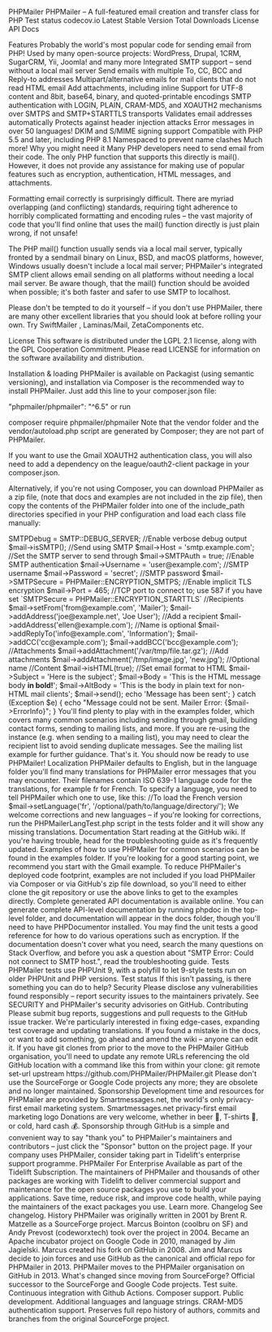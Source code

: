 PHPMailer
PHPMailer – A full-featured email creation and transfer class for PHP
Test status codecov.io Latest Stable Version Total Downloads License API Docs

Features
Probably the world's most popular code for sending email from PHP!
Used by many open-source projects: WordPress, Drupal, 1CRM, SugarCRM, Yii, Joomla! and many more
Integrated SMTP support – send without a local mail server
Send emails with multiple To, CC, BCC and Reply-to addresses
Multipart/alternative emails for mail clients that do not read HTML email
Add attachments, including inline
Support for UTF-8 content and 8bit, base64, binary, and quoted-printable encodings
SMTP authentication with LOGIN, PLAIN, CRAM-MD5, and XOAUTH2 mechanisms over SMTPS and SMTP+STARTTLS transports
Validates email addresses automatically
Protects against header injection attacks
Error messages in over 50 languages!
DKIM and S/MIME signing support
Compatible with PHP 5.5 and later, including PHP 8.1
Namespaced to prevent name clashes
Much more!
Why you might need it
Many PHP developers need to send email from their code. The only PHP function that supports this directly is mail(). However, it does not provide any assistance for making use of popular features such as encryption, authentication, HTML messages, and attachments.

Formatting email correctly is surprisingly difficult. There are myriad overlapping (and conflicting) standards, requiring tight adherence to horribly complicated formatting and encoding rules – the vast majority of code that you'll find online that uses the mail() function directly is just plain wrong, if not unsafe!

The PHP mail() function usually sends via a local mail server, typically fronted by a sendmail binary on Linux, BSD, and macOS platforms, however, Windows usually doesn't include a local mail server; PHPMailer's integrated SMTP client allows email sending on all platforms without needing a local mail server. Be aware though, that the mail() function should be avoided when possible; it's both faster and safer to use SMTP to localhost.

Please don't be tempted to do it yourself – if you don't use PHPMailer, there are many other excellent libraries that you should look at before rolling your own. Try SwiftMailer , Laminas/Mail, ZetaComponents etc.

License
This software is distributed under the LGPL 2.1 license, along with the GPL Cooperation Commitment. Please read LICENSE for information on the software availability and distribution.

Installation & loading
PHPMailer is available on Packagist (using semantic versioning), and installation via Composer is the recommended way to install PHPMailer. Just add this line to your composer.json file:

"phpmailer/phpmailer": "^6.5"
or run

composer require phpmailer/phpmailer
Note that the vendor folder and the vendor/autoload.php script are generated by Composer; they are not part of PHPMailer.

If you want to use the Gmail XOAUTH2 authentication class, you will also need to add a dependency on the league/oauth2-client package in your composer.json.

Alternatively, if you're not using Composer, you can download PHPMailer as a zip file, (note that docs and examples are not included in the zip file), then copy the contents of the PHPMailer folder into one of the include_path directories specified in your PHP configuration and load each class file manually:

<?php
use PHPMailer\PHPMailer\PHPMailer;
use PHPMailer\PHPMailer\Exception;

require 'path/to/PHPMailer/src/Exception.php';
require 'path/to/PHPMailer/src/PHPMailer.php';
require 'path/to/PHPMailer/src/SMTP.php';
If you're not using the SMTP class explicitly (you're probably not), you don't need a use line for the SMTP class. Even if you're not using exceptions, you do still need to load the Exception class as it is used internally.

Legacy versions
PHPMailer 5.2 (which is compatible with PHP 5.0 — 7.0) is no longer supported, even for security updates. You will find the latest version of 5.2 in the 5.2-stable branch. If you're using PHP 5.5 or later (which you should be), switch to the 6.x releases.

Upgrading from 5.2
The biggest changes are that source files are now in the src/ folder, and PHPMailer now declares the namespace PHPMailer\PHPMailer. This has several important effects – read the upgrade guide for more details.

Minimal installation
While installing the entire package manually or with Composer is simple, convenient, and reliable, you may want to include only vital files in your project. At the very least you will need src/PHPMailer.php. If you're using SMTP, you'll need src/SMTP.php, and if you're using POP-before SMTP (very unlikely!), you'll need src/POP3.php. You can skip the language folder if you're not showing errors to users and can make do with English-only errors. If you're using XOAUTH2 you will need src/OAuth.php as well as the Composer dependencies for the services you wish to authenticate with. Really, it's much easier to use Composer!

A Simple Example
<?php
//Import PHPMailer classes into the global namespace
//These must be at the top of your script, not inside a function
use PHPMailer\PHPMailer\PHPMailer;
use PHPMailer\PHPMailer\SMTP;
use PHPMailer\PHPMailer\Exception;

//Load Composer's autoloader
require 'vendor/autoload.php';

//Create an instance; passing `true` enables exceptions
$mail = new PHPMailer(true);

try {
    //Server settings
    $mail->SMTPDebug = SMTP::DEBUG_SERVER;                      //Enable verbose debug output
    $mail->isSMTP();                                            //Send using SMTP
    $mail->Host       = 'smtp.example.com';                     //Set the SMTP server to send through
    $mail->SMTPAuth   = true;                                   //Enable SMTP authentication
    $mail->Username   = 'user@example.com';                     //SMTP username
    $mail->Password   = 'secret';                               //SMTP password
    $mail->SMTPSecure = PHPMailer::ENCRYPTION_SMTPS;            //Enable implicit TLS encryption
    $mail->Port       = 465;                                    //TCP port to connect to; use 587 if you have set `SMTPSecure = PHPMailer::ENCRYPTION_STARTTLS`

    //Recipients
    $mail->setFrom('from@example.com', 'Mailer');
    $mail->addAddress('joe@example.net', 'Joe User');     //Add a recipient
    $mail->addAddress('ellen@example.com');               //Name is optional
    $mail->addReplyTo('info@example.com', 'Information');
    $mail->addCC('cc@example.com');
    $mail->addBCC('bcc@example.com');

    //Attachments
    $mail->addAttachment('/var/tmp/file.tar.gz');         //Add attachments
    $mail->addAttachment('/tmp/image.jpg', 'new.jpg');    //Optional name

    //Content
    $mail->isHTML(true);                                  //Set email format to HTML
    $mail->Subject = 'Here is the subject';
    $mail->Body    = 'This is the HTML message body <b>in bold!</b>';
    $mail->AltBody = 'This is the body in plain text for non-HTML mail clients';

    $mail->send();
    echo 'Message has been sent';
} catch (Exception $e) {
    echo "Message could not be sent. Mailer Error: {$mail->ErrorInfo}";
}
You'll find plenty to play with in the examples folder, which covers many common scenarios including sending through gmail, building contact forms, sending to mailing lists, and more.

If you are re-using the instance (e.g. when sending to a mailing list), you may need to clear the recipient list to avoid sending duplicate messages. See the mailing list example for further guidance.

That's it. You should now be ready to use PHPMailer!

Localization
PHPMailer defaults to English, but in the language folder you'll find many translations for PHPMailer error messages that you may encounter. Their filenames contain ISO 639-1 language code for the translations, for example fr for French. To specify a language, you need to tell PHPMailer which one to use, like this:

//To load the French version
$mail->setLanguage('fr', '/optional/path/to/language/directory/');
We welcome corrections and new languages – if you're looking for corrections, run the PHPMailerLangTest.php script in the tests folder and it will show any missing translations.

Documentation
Start reading at the GitHub wiki. If you're having trouble, head for the troubleshooting guide as it's frequently updated.

Examples of how to use PHPMailer for common scenarios can be found in the examples folder. If you're looking for a good starting point, we recommend you start with the Gmail example.

To reduce PHPMailer's deployed code footprint, examples are not included if you load PHPMailer via Composer or via GitHub's zip file download, so you'll need to either clone the git repository or use the above links to get to the examples directly.

Complete generated API documentation is available online.

You can generate complete API-level documentation by running phpdoc in the top-level folder, and documentation will appear in the docs folder, though you'll need to have PHPDocumentor installed. You may find the unit tests a good reference for how to do various operations such as encryption.

If the documentation doesn't cover what you need, search the many questions on Stack Overflow, and before you ask a question about "SMTP Error: Could not connect to SMTP host.", read the troubleshooting guide.

Tests
PHPMailer tests use PHPUnit 9, with a polyfill to let 9-style tests run on older PHPUnit and PHP versions.

Test status

If this isn't passing, is there something you can do to help?

Security
Please disclose any vulnerabilities found responsibly – report security issues to the maintainers privately.

See SECURITY and PHPMailer's security advisories on GitHub.

Contributing
Please submit bug reports, suggestions and pull requests to the GitHub issue tracker.

We're particularly interested in fixing edge-cases, expanding test coverage and updating translations.

If you found a mistake in the docs, or want to add something, go ahead and amend the wiki – anyone can edit it.

If you have git clones from prior to the move to the PHPMailer GitHub organisation, you'll need to update any remote URLs referencing the old GitHub location with a command like this from within your clone:

git remote set-url upstream https://github.com/PHPMailer/PHPMailer.git
Please don't use the SourceForge or Google Code projects any more; they are obsolete and no longer maintained.

Sponsorship
Development time and resources for PHPMailer are provided by Smartmessages.net, the world's only privacy-first email marketing system.

Smartmessages.net privacy-first email marketing logo

Donations are very welcome, whether in beer 🍺, T-shirts 👕, or cold, hard cash 💰. Sponsorship through GitHub is a simple and convenient way to say "thank you" to PHPMailer's maintainers and contributors – just click the "Sponsor" button on the project page. If your company uses PHPMailer, consider taking part in Tidelift's enterprise support programme.

PHPMailer For Enterprise
Available as part of the Tidelift Subscription.

The maintainers of PHPMailer and thousands of other packages are working with Tidelift to deliver commercial support and maintenance for the open source packages you use to build your applications. Save time, reduce risk, and improve code health, while paying the maintainers of the exact packages you use. Learn more.

Changelog
See changelog.

History
PHPMailer was originally written in 2001 by Brent R. Matzelle as a SourceForge project.
Marcus Bointon (coolbru on SF) and Andy Prevost (codeworxtech) took over the project in 2004.
Became an Apache incubator project on Google Code in 2010, managed by Jim Jagielski.
Marcus created his fork on GitHub in 2008.
Jim and Marcus decide to join forces and use GitHub as the canonical and official repo for PHPMailer in 2013.
PHPMailer moves to the PHPMailer organisation on GitHub in 2013.
What's changed since moving from SourceForge?
Official successor to the SourceForge and Google Code projects.
Test suite.
Continuous integration with Github Actions.
Composer support.
Public development.
Additional languages and language strings.
CRAM-MD5 authentication support.
Preserves full repo history of authors, commits and branches from the original SourceForge project.
